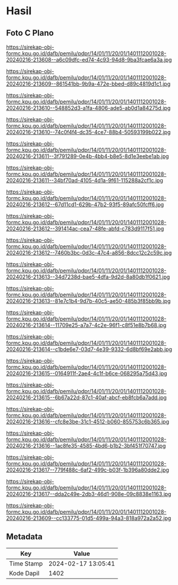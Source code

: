 # Hasil

## Foto C Plano

https://sirekap-obj-formc.kpu.go.id/dafb/pemilu/pdpr/14/01/11/20/01/1401112001028-20240216-213608--a6c09dfc-ed74-4c93-94d8-9ba3fcae6a3a.jpg

https://sirekap-obj-formc.kpu.go.id/dafb/pemilu/pdpr/14/01/11/20/01/1401112001028-20240216-213609--861541bb-9b9a-472e-bbed-d89c4819d1c1.jpg

https://sirekap-obj-formc.kpu.go.id/dafb/pemilu/pdpr/14/01/11/20/01/1401112001028-20240216-213610--548852d3-a1fa-4806-ade5-ab0d1a84275d.jpg

https://sirekap-obj-formc.kpu.go.id/dafb/pemilu/pdpr/14/01/11/20/01/1401112001028-20240216-213610--74c0f4f4-dc35-4ce7-88b4-50593199b022.jpg

https://sirekap-obj-formc.kpu.go.id/dafb/pemilu/pdpr/14/01/11/20/01/1401112001028-20240216-213611--3f791289-0e4b-4bb4-b8e5-8d1e3eebe1ab.jpg

https://sirekap-obj-formc.kpu.go.id/dafb/pemilu/pdpr/14/01/11/20/01/1401112001028-20240216-213611--34bf70ad-4105-4d1a-9f61-115288a2cf1c.jpg

https://sirekap-obj-formc.kpu.go.id/dafb/pemilu/pdpr/14/01/11/20/01/1401112001028-20240216-213612--67d11cd1-629b-47b2-93f5-89afc50fcff6.jpg

https://sirekap-obj-formc.kpu.go.id/dafb/pemilu/pdpr/14/01/11/20/01/1401112001028-20240216-213612--391414ac-cea7-48fe-abfd-c783d9117f51.jpg

https://sirekap-obj-formc.kpu.go.id/dafb/pemilu/pdpr/14/01/11/20/01/1401112001028-20240216-213612--7460b3bc-0d3c-47c4-a856-8dcc12c2c59c.jpg

https://sirekap-obj-formc.kpu.go.id/dafb/pemilu/pdpr/14/01/11/20/01/1401112001028-20240216-213613--34d7238d-bae5-4dfa-9d2d-8a80db1f0621.jpg

https://sirekap-obj-formc.kpu.go.id/dafb/pemilu/pdpr/14/01/11/20/01/1401112001028-20240216-213613--81e7c1b4-9d7b-40c5-ae50-485b3f85bb9b.jpg

https://sirekap-obj-formc.kpu.go.id/dafb/pemilu/pdpr/14/01/11/20/01/1401112001028-20240216-213614--11709e25-a7a7-4c2e-96f1-c8f51e8b7b68.jpg

https://sirekap-obj-formc.kpu.go.id/dafb/pemilu/pdpr/14/01/11/20/01/1401112001028-20240216-213614--c1bde6e7-03d7-4e39-9332-6d8bf69e2abb.jpg

https://sirekap-obj-formc.kpu.go.id/dafb/pemilu/pdpr/14/01/11/20/01/1401112001028-20240216-213615--0164911f-2ae4-4c1f-b6ce-068295a75d43.jpg

https://sirekap-obj-formc.kpu.go.id/dafb/pemilu/pdpr/14/01/11/20/01/1401112001028-20240216-213615--6b67a22d-87c1-40af-abcf-eb8fcb6a7add.jpg

https://sirekap-obj-formc.kpu.go.id/dafb/pemilu/pdpr/14/01/11/20/01/1401112001028-20240216-213616--cfc8e3be-31c1-4512-b060-855753c6b365.jpg

https://sirekap-obj-formc.kpu.go.id/dafb/pemilu/pdpr/14/01/11/20/01/1401112001028-20240216-213616--1ac8fe35-4585-4bd6-b1b2-3bf451f70747.jpg

https://sirekap-obj-formc.kpu.go.id/dafb/pemilu/pdpr/14/01/11/20/01/1401112001028-20240216-213617--779f488c-6af2-499c-b03f-1b396a80dde2.jpg

https://sirekap-obj-formc.kpu.go.id/dafb/pemilu/pdpr/14/01/11/20/01/1401112001028-20240216-213617--dda2c49e-2db3-46d1-908e-09c8838e1163.jpg

https://sirekap-obj-formc.kpu.go.id/dafb/pemilu/pdpr/14/01/11/20/01/1401112001028-20240216-213609--cc133775-01d5-499a-94a3-818a972a2a52.jpg


## Metadata

| Key        | Value               |
| ---------- | ------------------- |
| Time Stamp | 2024-02-17 13:05:41 |
| Kode Dapil | 1402                |



